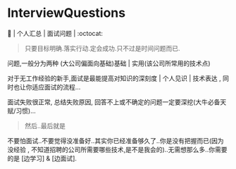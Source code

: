 # InterviewQuestions
:volcano: | 个人汇总 | 面试问题 | :octocat:

> 只要目标明确.落实行动.定会成功.只不过是时间问题而已.

问题,一般分为两种 (大公司偏面向基础)基础 | 实用(该公司所常用的技术点)

对于无工作经验的新手,面试是最能提高对知识的深刻度 | 个人见识 | 技术表达 , 同时也让你适应面试的流程...

面试失败很正常, 总结失败原因, 回答不上或不确定的问题一定要深挖(大牛必备天赋/习惯)...

> 然后..最后就是

不要怕面试..不要觉得没准备好..其实你已经准备够久了..你是没有把握而已(因为没经验 , 不知道招聘的公司所需要哪些技术,是不是我会的)..无需想那么多..你需要的是 [边学习] & [边面试].


